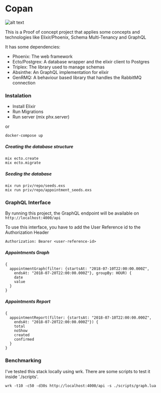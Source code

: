 # Copan
![alt text](https://i.pinimg.com/originals/35/44/91/354491986514c997a3fd46f217084d5b.jpg)

This is a Proof of concept project that applies some concepts and technologies like Elixir/Phoenix, Schema Multi-Tenancy and GraphQL

It has some dependencies:
- Phoenix: The web framework
- Ecto/Postgrex: A database wrapper and the elixir client to Postgres
- Triplex: The library used to manage schemas
- Absinthe: An GraphQL implementation for elixir
- GenRMQ: A behaviour based library that handles the RabbitMQ connection

### Instalation
- Install Elixir
- Run Migrations
- Run server (mix phx.server)

or
```shell
docker-compose up
```

##### Creating the database structure
```shell
mix ecto.create
mix ecto.migrate
```

##### Seeding the database
```shell
mix run priv/repo/seeds.exs
mix run priv/repo/appointment_seeds.exs
```

### GraphQL Interface
By running this project, the GraphQL endpoint will be available on `http://localhost:4000/api`

To use this interface, you have to add the User Reference id to the Authorization Header

```shell
Authorization: Bearer <user-reference-id>
```

##### Appointments Graph
```shell
{
  appointmentGraph(filter: {startsAt: "2018-07-10T22:00:00.000Z",
    endsAt: "2018-07-20T22:00:00.000Z"}, groupBy: HOUR) {
    date
    value
  }
}
```

##### Appointments Report
```shell
{
  appointmentReport(filter: {startsAt: "2018-07-10T22:00:00.000Z",
    endsAt: "2018-07-20T22:00:00.000Z"}) {
    total
    noShow
    created
    confirmed
  }
}
```

### Benchmarking

I've tested this stack locally using wrk. There are some scripts to test it inside './scripts'.


```shell
wrk -t10 -c50 -d30s http://localhost:4000/api -s ./scripts/graph.lua
```
